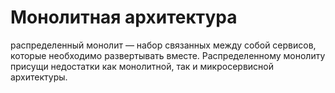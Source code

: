 # Монолитная архитектура

распределенный монолит — набор связанных между собой сервисов, которые
необходимо развертывать вместе. Распределенному монолиту присущи недостатки как монолитной, так и микросервисной архитектуры.
